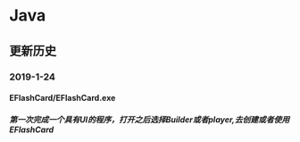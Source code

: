 # Java

## 更新历史
### 2019-1-24
#### EFlashCard/EFlashCard.exe 
##### 第一次完成一个具有UI的程序，打开之后选择Builder或者player,去创建或者使用EFlashCard
